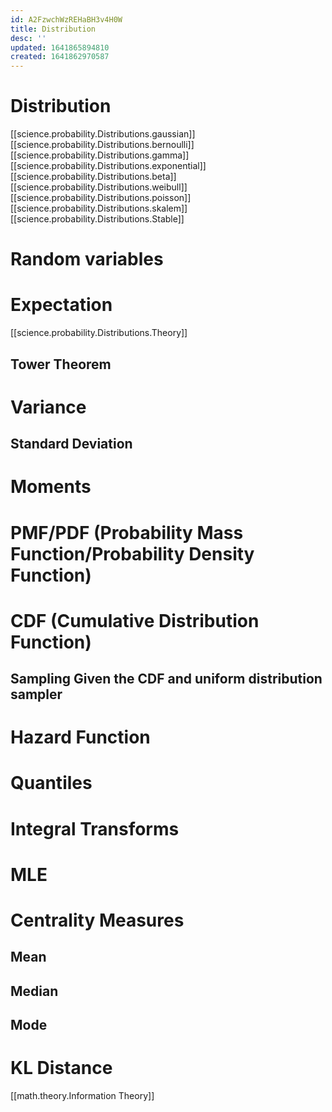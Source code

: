 ```yaml
---
id: A2FzwchWzREHaBH3v4H0W
title: Distribution
desc: ''
updated: 1641865894810
created: 1641862970587
---
```

# Distribution
[[science.probability.Distributions.gaussian]]
[[science.probability.Distributions.bernoulli]]
[[science.probability.Distributions.gamma]]
[[science.probability.Distributions.exponential]]
[[science.probability.Distributions.beta]]
[[science.probability.Distributions.weibull]]
[[science.probability.Distributions.poisson]]
[[science.probability.Distributions.skalem]]
[[science.probability.Distributions.Stable]]

# Random variables

# Expectation
[[science.probability.Distributions.Theory]]

## Tower Theorem

# Variance
## Standard Deviation

# Moments
# PMF/PDF (Probability Mass Function/Probability Density Function)

# CDF (Cumulative Distribution Function)
## Sampling Given the CDF and uniform distribution sampler

# Hazard Function
# Quantiles
# Integral Transforms
# MLE

# Centrality Measures
## Mean
## Median
## Mode


# KL Distance
[[math.theory.Information Theory]]




